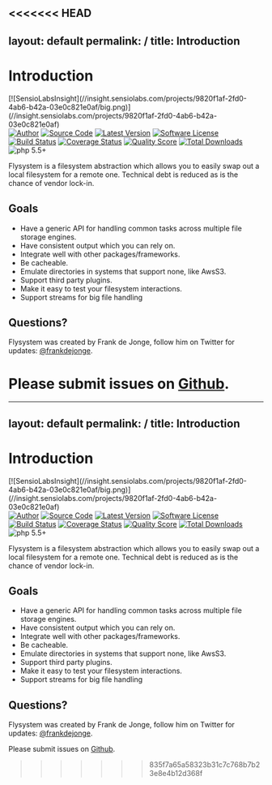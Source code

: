 <<<<<<< HEAD
---
layout: default
permalink: /
title: Introduction
---

# Introduction

<span style="float: left; margin: 0 10px 0 0;">
[![SensioLabsInsight](//insight.sensiolabs.com/projects/9820f1af-2fd0-4ab6-b42a-03e0c821e0af/big.png)](//insight.sensiolabs.com/projects/9820f1af-2fd0-4ab6-b42a-03e0c821e0af)
</span>

[![Author](//img.shields.io/badge/author-@frankdejonge-blue.svg?style=flat-square)](//twitter.com/frankdejonge)
[![Source Code](//img.shields.io/badge/source-thephpleague/flysystem-blue.svg?style=flat-square)](//github.com/thephpleague/flysystem)
[![Latest Version](//img.shields.io/github/tag/thephpleague/flysystem.svg?style=flat-square)](//github.com/thephpleague/flysystem/releases)
[![Software License](//img.shields.io/badge/license-MIT-brightgreen.svg?style=flat-square)](//github.com/thephpleague/flysystem/blob/master/LICENSE)
[![Build Status](//img.shields.io/travis/thephpleague/flysystem/master.svg?style=flat-square)](//travis-ci.org/thephpleague/flysystem)
[![Coverage Status](//img.shields.io/scrutinizer/coverage/g/thephpleague/flysystem.svg?style=flat-square)](//scrutinizer-ci.com/g/thephpleague/flysystem/code-structure)
[![Quality Score](//img.shields.io/scrutinizer/g/thephpleague/flysystem.svg?style=flat-square)](//scrutinizer-ci.com/g/thephpleague/flysystem)
[![Total Downloads](//img.shields.io/packagist/dt/league/flysystem.svg?style=flat-square)](//packagist.org/packages/league/flysystem)
![php 5.5+](//img.shields.io/badge/php-min%205.5-red.svg?style=flat-square)

Flysystem is a filesystem abstraction which allows you to easily swap out a local filesystem for a remote one. Technical debt is reduced as is the chance of vendor lock-in.

## Goals

* Have a generic API for handling common tasks across multiple file storage engines.
* Have consistent output which you can rely on.
* Integrate well with other packages/frameworks.
* Be cacheable.
* Emulate directories in systems that support none, like AwsS3.
* Support third party plugins.
* Make it easy to test your filesystem interactions.
* Support streams for big file handling

## Questions?

Flysystem was created by Frank de Jonge, follow him on Twitter for updates: [@frankdejonge](//twitter.com/frankdejonge).

Please submit issues on [Github](//github.com/thephpleague/flysystem).
=======
---
layout: default
permalink: /
title: Introduction
---

# Introduction

<span style="float: left; margin: 0 10px 0 0;">
[![SensioLabsInsight](//insight.sensiolabs.com/projects/9820f1af-2fd0-4ab6-b42a-03e0c821e0af/big.png)](//insight.sensiolabs.com/projects/9820f1af-2fd0-4ab6-b42a-03e0c821e0af)
</span>

[![Author](//img.shields.io/badge/author-@frankdejonge-blue.svg?style=flat-square)](//twitter.com/frankdejonge)
[![Source Code](//img.shields.io/badge/source-thephpleague/flysystem-blue.svg?style=flat-square)](//github.com/thephpleague/flysystem)
[![Latest Version](//img.shields.io/github/tag/thephpleague/flysystem.svg?style=flat-square)](//github.com/thephpleague/flysystem/releases)
[![Software License](//img.shields.io/badge/license-MIT-brightgreen.svg?style=flat-square)](//github.com/thephpleague/flysystem/blob/master/LICENSE)
[![Build Status](//img.shields.io/travis/thephpleague/flysystem/master.svg?style=flat-square)](//travis-ci.org/thephpleague/flysystem)
[![Coverage Status](//img.shields.io/scrutinizer/coverage/g/thephpleague/flysystem.svg?style=flat-square)](//scrutinizer-ci.com/g/thephpleague/flysystem/code-structure)
[![Quality Score](//img.shields.io/scrutinizer/g/thephpleague/flysystem.svg?style=flat-square)](//scrutinizer-ci.com/g/thephpleague/flysystem)
[![Total Downloads](//img.shields.io/packagist/dt/league/flysystem.svg?style=flat-square)](//packagist.org/packages/league/flysystem)
![php 5.5+](//img.shields.io/badge/php-min%205.5-red.svg?style=flat-square)

Flysystem is a filesystem abstraction which allows you to easily swap out a local filesystem for a remote one. Technical debt is reduced as is the chance of vendor lock-in.

## Goals

* Have a generic API for handling common tasks across multiple file storage engines.
* Have consistent output which you can rely on.
* Integrate well with other packages/frameworks.
* Be cacheable.
* Emulate directories in systems that support none, like AwsS3.
* Support third party plugins.
* Make it easy to test your filesystem interactions.
* Support streams for big file handling

## Questions?

Flysystem was created by Frank de Jonge, follow him on Twitter for updates: [@frankdejonge](//twitter.com/frankdejonge).

Please submit issues on [Github](//github.com/thephpleague/flysystem).
>>>>>>> 835f7a65a58323b31c7c768b7b23e8e4b12d368f
